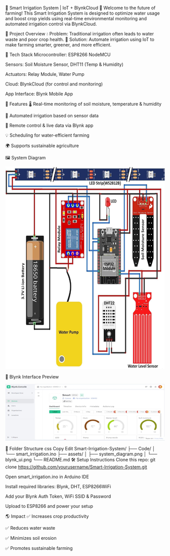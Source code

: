 🌱 Smart Irrigation System | IoT + BlynkCloud 🚿
Welcome to the future of farming! This Smart Irrigation System is designed to optimize water usage and boost crop yields using real-time environmental monitoring and automated irrigation control via BlynkCloud.

📌 Project Overview
💧 Problem: Traditional irrigation often leads to water waste and poor crop health.
🌿 Solution: Automate irrigation using IoT to make farming smarter, greener, and more efficient.

🔧 Tech Stack
Microcontroller: ESP8266 NodeMCU

Sensors: Soil Moisture Sensor, DHT11 (Temp & Humidity)

Actuators: Relay Module, Water Pump

Cloud: BlynkCloud (for control and monitoring)

App Interface: Blynk Mobile App

🚀 Features
🌡️ Real-time monitoring of soil moisture, temperature & humidity

🤖 Automated irrigation based on sensor data

📱 Remote control & live data via Blynk app

💡 Scheduling for water-efficient farming

🌍 Supports sustainable agriculture

🖼️ System Diagram

![image alt](https://github.com/coolsam56/2021-25-MAP2-G28-Smart-Irrigation-System/blob/f43a6d2d72745cc73e09ec1bfb4b349104768402/circuit%201.png)

📲 Blynk Interface Preview

![image alt](https://github.com/coolsam56/2021-25-MAP2-G28-Smart-Irrigation-System/blob/1d30a34cc02e86b36f4dc562b948b13a82bc408a/Project%20pic.png)

📁 Folder Structure
css
Copy
Edit
Smart-Irrigation-System/
├── Code/
│   └── smart_irrigation.ino
├── assets/
│   ├── system_diagram.png
│   └── blynk_ui.png
└── README.md
🛠️ Setup Instructions
Clone this repo: git clone https://github.com/yourusername/Smart-Irrigation-System.git

Open smart_irrigation.ino in Arduino IDE

Install required libraries: Blynk, DHT, ESP8266WiFi

Add your Blynk Auth Token, WiFi SSID & Password

Upload to ESP8266 and power your setup

🌎 Impact
✅ Increases crop productivity

✅ Reduces water waste

✅ Minimizes soil erosion

✅ Promotes sustainable farming
